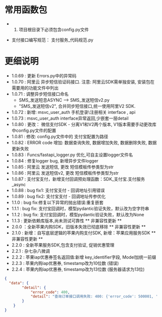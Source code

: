 # 常用函数包

-
    1. 项目根目录下必须包含config.py文件

- 支付接口编写规范：
  支付服务_代码规范.py

# 更细说明

- 1.0.69 : 更新 Errors.py中的异常码
- 1.0.70 : 阿里云 异步短信验证码接口.  注意: 阿里云SDK需单独安装, 安装包在需要用的功能文件中列出
- 1.0.71 : 调整异步短信接口命名
  - SMS_发送短息ASYNC --> SMS_发送短信v2.py
  - "SMS_发送短信v2", 合并同步短信接口,统一使用阿里V2 SDK.
- 1.0.72 : 新增: msvc_user_auth 手机登录\注册相关 interface , api
- 1.0.73 : msvc_user_auth  interface异常返回,少嵌套一层detail
- 1.0.80 : 更改： 微信支付SDK - 分离V1和V2两个版本, V1版本需要手动更改库中config.py文件的配置
- 1.0.81 : 修改: config.py文件中的 支付宝配置为路径
- 1.0.82 : ERROR code 增加: 数据查询失败, 数据增加失败, 数据删除失败, 数据更新失败
- 1.0.83 : Funcs/fastapi_logger.py 优化,可自主设置logger文件名
- 1.0.84 : 修复logger bug, 新增异步文件logger
- 1.0.85 : 阿里云 发送短信, 更改 短信模板传参类型为str
- 1.0.86 : 阿里云 发送短信v2, 更改 短信模板传参类型为str
- 1.0.87 : 支付宝支付，新增支付回调预处理函数：SDK_支付宝.支付服务_async
- 1.0.88 : bug fix1: 支付宝支付 - 回调地址引用错误
- 1.0.89 : bug fix2: 支付宝支付 - 回调地址传参优化
- 1.1.0 : bug fix:修复以下异常的抛出错误:重复嵌套
- 1.1.1 : bug fix: 支付宝回调时，模型pydantic验证失败，默认改为空字符串
- 1.1.2 : bug fix: 支付宝回调时，模型pydantic验证失败，默认改为None
- 1.1.3 : 更新依赖库版本,尚未测试可靠性
** 非兼容性更新 **
- 2.0.0 ：全新苹果内购SDK，旧版本失效已彻底移除
** 非兼容性更新 **
- 2.1.0 : 新增：自写底层逻辑的苹果内购支付SDK, 新增：苹果应用服务SDK
** 非兼容性更新 **
- 2.2.0 : 全新苹果服务SDK,包含支付验证, 促销优惠管理
- 2.2.1 : 杂七杂八微调
- 2.2.2 : 苹果iap优惠券签名返回值:新增 key_identifier字段, Model加统一前缀
- 2.2.3 : 苹果内购iap优惠券, timestamp改为10位数 (错误)
- 2.2.4 : 苹果内购iap优惠券, timestamp改为13位数 (服务器请求为13位)

```json
{
  "data": {
		"detail": {
			"error_code": 400,
			"detail": "查询订单接口调用失败: 400: {'error_code': 500001, 'detail': '查询订单失败: Business Failed,交易不存在'}"
		}
	}
}
```
